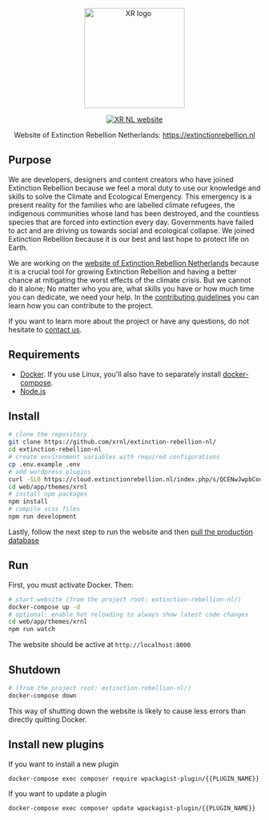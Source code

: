 <p align="center"><a href="https://extinctionrebellion.nl/" target="_blank"><img
width="200"
src="https://user-images.githubusercontent.com/15846595/83038003-c6157b80-a03c-11ea-9605-325b4990e7bd.png"
alt="XR logo"></a></p> <p align="center"><a
href="https://extinctionrebellion.nl/" target="_blank"><img
src="https://img.shields.io/badge/rebel-for%20life-success" alt="XR NL
website"></a></p> <p align="center">Website of Extinction Rebellion Netherlands:
<a href="https://extinctionrebellion.nl/"
target="_blank">https://extinctionrebellion.nl</a></p> 

## Purpose

We are developers, designers and content creators who have joined Extinction
Rebellion because we feel a moral duty to use our knowledge and skills to solve
the Climate and Ecological Emergency. This emergency is a present reality for
the families who are labelled climate refugees, the indigenous communities whose
land has been destroyed, and the countless species that are forced into
extinction every day. Governments have failed to act and are driving us towards
social and ecological collapse. We joined Extinction Rebellion because it is our
best and last hope to protect life on Earth.

We are working on the [website of Extinction Rebellion
Netherlands](https://extinctionrebellion.nl) because it is a crucial tool for
growing Extinction Rebellion and having a better chance at mitigating the worst
effects of the climate crisis. But we cannot do it alone; No matter who you are,
what skills you have or how much time you can dedicate, we need your help. In
the [contributing guidelines](/CONTRIBUTING.md) you can learn how you can
contribute to the project.

If you want to learn more about the project or have any questions, do not
hesitate to [contact us](/SUPPORT.md). 

## Requirements

- [Docker](https://www.docker.com/products/docker-desktop). If you use Linux,
  you'll also have to separately install
  [docker-compose](https://linuxhandbook.com/docker-compose-ubuntu/).
- [Node.js](https://nodejs.org/en/)

## Install

```sh
# clone the repository
git clone https://github.com/xrnl/extinction-rebellion-nl/
cd extinction-rebellion-nl
# create environment variables with required configurations
cp .env.example .env
# add wordpress plugins
curl -SL0 https://cloud.extinctionrebellion.nl/index.php/s/QCENwJwpbCoqoNB/download -o plugins.tar.gz && tar -xvf plugins.tar.gz -C web/app/plugins/ && rm plugins.tar.gz
cd web/app/themes/xrnl
# install npm packages
npm install
# compile scss files
npm run development
```

Lastly, follow the next step to run the website and then [pull the production
database](/docs/sync-production-data.md)

## Run

First, you must activate Docker. Then:

```sh
# start website (from the project root: extinction-rebellion-nl/)
docker-compose up -d
# optional: enable hot reloading to always show latest code changes
cd web/app/themes/xrnl
npm run watch 
```

The website should be active at `http://localhost:8000`

## Shutdown

```sh
# (from the project root: extinction-rebellion-nl/)
docker-compose down
```

This way of shutting down the website is likely to cause less errors than
directly quitting Docker. 

## Install new plugins

If you want to install a new plugin
```sh
docker-compose exec composer require wpackagist-plugin/{{PLUGIN_NAME}}
```

If you want to update a plugin
```sh
docker-compose exec composer update wpackagist-plugin/{{PLUGIN_NAME}}
```

